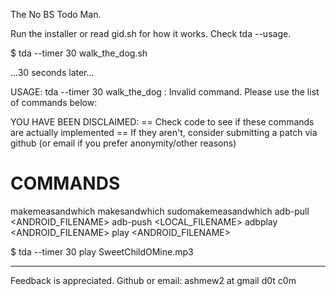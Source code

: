 The No BS Todo Man.

Run the installer or read gid.sh for how it works.
Check tda --usage.

$ tda --timer 30 walk_the_dog.sh

...30 seconds later...

USAGE: tda --timer 30 <cmd>
walk_the_dog : Invalid command. Please use the list of commands below:

YOU HAVE BEEN DISCLAIMED:
== Check code to see if these commands are actually implemented
== If they aren't, consider submitting a patch via github (or email if you prefer anonymity/other reasons)

COMMANDS
========
makemeasandwhich
makesandwhich
sudomakemeasandwhich
adb-pull <ANDROID_FILENAME>
adb-push <LOCAL_FILENAME>
adbplay <ANDROID_FILENAME>
play <ANDROID_FILENAME>

$ tda --timer 30 play SweetChildOMine.mp3

---
Feedback is appreciated.
Github or email: ashmew2 at gmail d0t c0m

